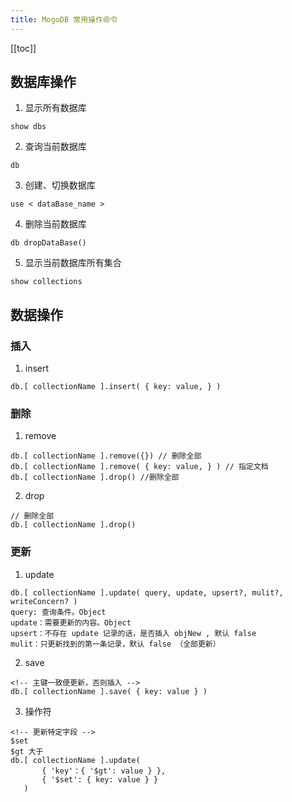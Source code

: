 ```yaml
---
title: MogoDB 常用操作命令
---
```

[[toc]]

## 数据库操作
1. 显示所有数据库
```
show dbs
```
2. 查询当前数据库
```
db
```
3. 创建、切换数据库 
```
use < dataBase_name >
```
4. 删除当前数据库
```
db dropDataBase()
```
5. 显示当前数据库所有集合
```
show collections
```
## 数据操作
### 插入
1. insert
```
db.[ collectionName ].insert( { key: value, } )
```
### 删除
1. remove
```
db.[ collectionName ].remove({}) // 删除全部
db.[ collectionName ].remove( { key: value, } ) // 指定文档
db.[ collectionName ].drop() //删除全部
```
2. drop 
```
// 删除全部
db.[ collectionName ].drop()
```
### 更新
1. update 
```
db.[ collectionName ].update( query, update, upsert?, mulit?, writeConcern? )
query: 查询条件。Object
update：需要更新的内容。Object
upsert：不存在 update 记录的话，是否插入 objNew , 默认 false
mulit：只更新找到的第一条记录，默认 false （全部更新）
```
2. save
 ```
 <!-- 主键一致便更新，否则插入 -->
db.[ collectionName ].save( { key: value } )
 ```
3. 操作符
 ```
 <!-- 更新特定字段 -->
$set
$gt 大于
db.[ collectionName ].update( 
        { 'key'：{ '$gt': value } }, 
        { '$set': { key: value } } 
    )

```